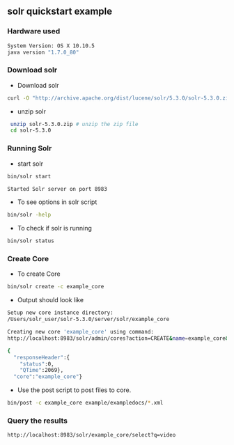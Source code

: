 ## solr quickstart example

### Hardware used

```bash
System Version: OS X 10.10.5
java version "1.7.0_80"
```

### Download solr

- Download solr
```bash
curl -O "http://archive.apache.org/dist/lucene/solr/5.3.0/solr-5.3.0.zip"
```
- unzip solr
```bash
 unzip solr-5.3.0.zip # unzip the zip file
 cd solr-5.3.0
 ```

### Running Solr

- start solr
```bash
bin/solr start

Started Solr server on port 8983
```

- To see options in solr script
```bash
bin/solr -help
```

- To check if solr is running
```bash
bin/solr status
```

### Create Core

- To create Core
```bash
bin/solr create -c example_core
```
- Output should look like
```bash
Setup new core instance directory:
/Users/solr_user/solr-5.3.0/server/solr/example_core

Creating new core 'example_core' using command:
http://localhost:8983/solr/admin/cores?action=CREATE&name=example_core&instanceDir=example_core

{
  "responseHeader":{
    "status":0,
    "QTime":2069},
  "core":"example_core"}
```

- Use the post script to post files to core.
```bash
bin/post -c example_core example/exampledocs/*.xml
```

### Query the results

```html
http://localhost:8983/solr/example_core/select?q=video
```








